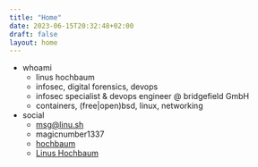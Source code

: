 ```yaml
---
title: "Home"
date: 2023-06-15T20:32:48+02:00
draft: false
layout: home
---
```

- whoami
    - linus hochbaum
    - infosec, digital forensics, devops
    - infosec specialist & devops engineer @ bridgefield GmbH
    - containers, (free|open)bsd, linux, networking
- social
    - <i class="fa-solid fa-at"></i> msg@linu.sh
    - <i class="fa-brands fa-discord"></i> magicnumber1337
    - <i class="fa-brands fa-github"></i> [hochbaum](https://github.com/hochbaum)
    - <i class="fa-brands fa-linkedin-in"></i> [Linus Hochbaum](https://www.linkedin.com/in/linus-hochbaum/)